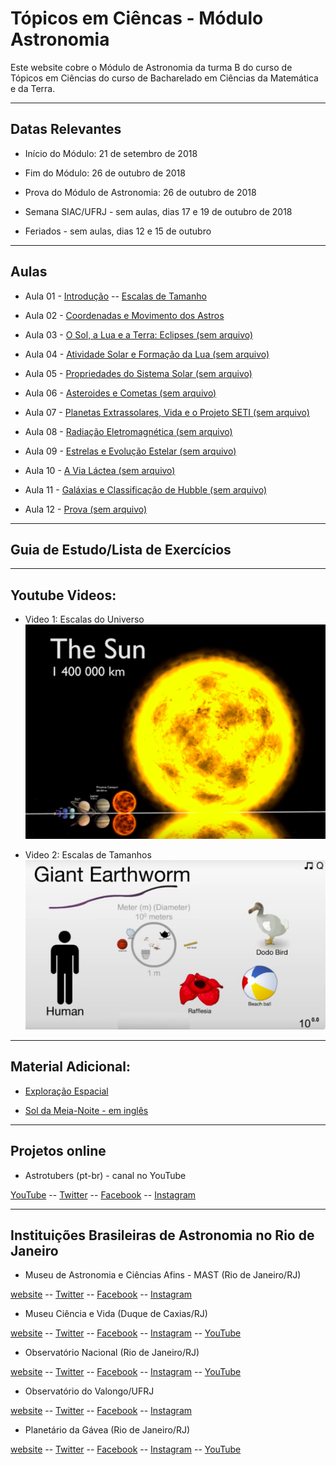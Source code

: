 # Tópicos em Ciêncas - Módulo Astronomia   

Este website cobre o Módulo de Astronomia da turma B do curso de Tópicos em Ciências do curso de Bacharelado em Ciências da Matemática e da Terra.

___

## Datas Relevantes

 - Início do Módulo: 21 de setembro de 2018

 - Fim do Módulo: 26 de outubro de 2018

 - Prova do Módulo de Astronomia: 26 de outubro de 2018

 - Semana SIAC/UFRJ - sem aulas, dias 17 e 19 de outubro de 2018

 - Feriados - sem aulas, dias 12 e 15 de outubro

___

## Aulas

- Aula 01 - [Introdução](./lectures/aula1carreira.pdf) -- [Escalas de Tamanho](./lectures/aula2_Escalas.pdf) 

- Aula 02 - [Coordenadas e Movimento dos Astros](./lectures/aula4_Movimento_Terra.pdf)

- Aula 03 - [O Sol, a Lua e a Terra: Eclipses (sem arquivo)]()

- Aula 04 - [Atividade Solar e Formação da Lua (sem arquivo)]()

- Aula 05 - [Propriedades do Sistema Solar (sem arquivo)]()

- Aula 06 - [Asteroides e Cometas (sem arquivo)]()

- Aula 07 - [Planetas Extrassolares, Vida e o Projeto SETI (sem arquivo)]()

- Aula 08 - [Radiação Eletromagnética (sem arquivo)]()

- Aula 09 - [Estrelas e Evolução Estelar (sem arquivo)]()

- Aula 10 - [A Via Láctea (sem arquivo)]()

- Aula 11 - [Galáxias e Classificação de Hubble (sem arquivo)]()

- Aula 12 - [Prova (sem arquivo)]()

___

## Guia de Estudo/Lista de Exercícios

___

## Youtube Videos: 

 - Video 1: Escalas do Universo
[![Escalas do Universo em 3D](./images/aula1.png)](https://www.youtube.com/watch?v=i93Z7zljQ7I "Escalas do Universo em 3D") 

- Video 2: Escalas de Tamanhos
[![Escalas de Tamanhos](./images/aula1.1.png)](https://www.youtube.com/watch?v=5AAR7bNSM_s "Escalas de Tamanhos") 

___

## Material Adicional: 

- [Exploração Espacial](./lectures/aula3_Exploracao_Espacial.pdf)

- [Sol da Meia-Noite - em inglês](https://www.scienceabc.com/pure-sciences/midnight-sun-what-is-it-and-why-does-it-occur.html)

___

## Projetos online

- Astrotubers (pt-br) - canal no YouTube

[YouTube](https://www.youtube.com/channel/UCGYBY4KaFYmkEKAGLL07BXw) -- [Twitter](https://twitter.com/astrotubers) -- [Facebook](https://www.facebook.com/AstroTubers/) -- [Instagram](https://www.instagram.com/astrotubers/)

___

## Instituições Brasileiras de Astronomia no Rio de Janeiro

- Museu de Astronomia e Ciências Afins - MAST (Rio de Janeiro/RJ)

[website](http://mast.br/pt-br/) -- [Twitter](https://twitter.com/MuseuAstronomia) -- [Facebook](https://www.facebook.com/museuastronomia/) -- [Instagram](https://www.instagram.com/museudeastronomia/)

- Museu Ciência e Vida (Duque de Caxias/RJ)

[website](http://www.museucienciaevida.com.br/) -- [Twitter](https://twitter.com/muscienciaevida) -- [Facebook](https://www.facebook.com/museucienciaevida) -- [Instagram](https://www.instagram.com/museucienciaevida/) -- [YouTube](https://www.youtube.com/channel/UCdzjlZMZafNlcAhq_Tz0jYg)

- Observatório Nacional (Rio de Janeiro/RJ)

[website](http://on.br/index.php/pt-br/) -- [Twitter](https://twitter.com/ON_MCTIC) -- [Facebook](https://www.facebook.com/observatorionacional) -- [Instagram](https://www.instagram.com/observatorionacional/) -- [YouTube](https://www.youtube.com/user/observatorionacional)

- Observatório do Valongo/UFRJ

[website](http://www.ov.ufrj.br) -- [Twitter](https://twitter.com/ValongoUFRJ) -- [Facebook](https://www.facebook.com/ValongoUFRJ/) -- [Instagram](https://www.instagram.com/valongoufrj/)

- Planetário da Gávea (Rio de Janeiro/RJ)

[website]() -- [Twitter]() -- [Facebook]() -- [Instagram]() -- [YouTube]()